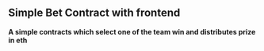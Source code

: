 ## Simple Bet Contract with frontend

**A simple contracts which select one of the team win and distributes prize in eth**